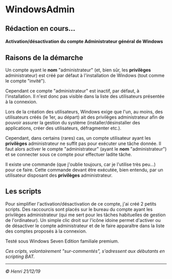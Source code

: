 # WindowsAdmin

## Rédaction en cours...

#### Activation/désactivation du compte Administrateur général de Windows

## Raisons de la démarche

Un compte ayant le **nom** "administrateur" (et, bien sûr, les **privilèges** administrateur) est créé par défaut à l'installation de Windows (tout comme le compte "invité").

Cependant ce compte "administrateur" est inactif, par défaut, à l'installation. Il n'est donc pas visible dans la liste des utilisateurs présentée à la connexion.

Lors de la création des utilisateurs, Windows exige que l'un, au moins, des utilisateurs créés (le 1er, au départ) ait des privilèges administrateur afin de pouvoir assurer la gestion du système (installer/désinstaller des applications, créer des utilisateurs, défragmenter etc.).

Cependant, dans certains (rares) cas, un compte utilisateur ayant les **privilèges** administrateur ne suffit pas pour exécuter une tâche donnée. Il faut alors activer le compte "administrateur" (ayant le **nom** "administrateur") et se connecter sous ce compte pour effectuer ladite tâche.

Il existe une commande (que j'oublie toujours, car je l'utilise très peu...) pour ce faire. Cette commande devant être exécutée, bien entendu, par un utilisateur disposant des **privilèges** administrateur.

## Les scripts

Pour simplifier l'activation/désactivation de ce compte, j'ai créé 2 petits scripts. Des raccourcis sont placés sur le bureau du compte ayant les privilèges administrateur (qui me sert pour les tâches habituelles de gestion de l'ordinateur). Un simple clic droit sur l'icône idoine permet d'activer ou de désactiver le compte administrateur et de le faire apparaître dans la liste des comptes proposés à la connexion.

Testé sous Windows Seven Edition familiale premium.

_Ces cripts, volontairement "sur-commentés", s'adressent aux débutants en scripting BAT._

---
_© Henri 21/12/19_

